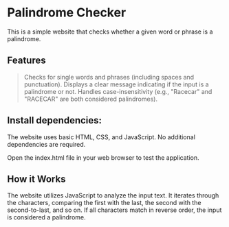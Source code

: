 # Palindrome Checker
This is a simple website that checks whether a given word or phrase is a palindrome.

## Features
>Checks for single words and phrases (including spaces and punctuation).
Displays a clear message indicating if the input is a palindrome or not.
Handles case-insensitivity (e.g., "Racecar" and "RACECAR" are both considered palindromes).

## Install dependencies:

The website uses basic HTML, CSS, and JavaScript. No additional dependencies are required.

Open the index.html file in your web browser to test the application.

## How it Works
The website utilizes JavaScript to analyze the input text. It iterates through the characters, comparing the first with the last, the second with the second-to-last, and so on. If all characters match in reverse order, the input is considered a palindrome.
